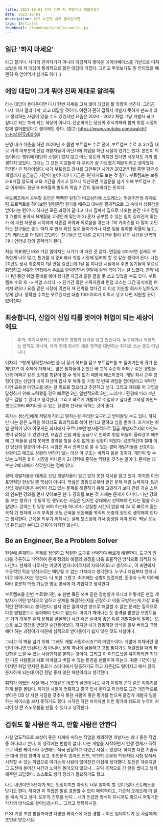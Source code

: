 ```yaml
---
title: 2023-10-01 근데 한번 저 개발자나 해볼까요?
date: 2023-10-01
description: 라고 누군가 내게 물어본다면
tags: [Article]
thumbnail: /thumbnails/hello-world.jpg
---
```


## 일단 '하지 마세요'

라고 할거다. 사다리 걷어차기가 아니라 지금까지 쌓아온 데이터베이스를 기반으로 따져보았을 때 저 대답이 통계적으로 옳은 대답에 가깝다. 그리고 무엇보다도 잘 안되었을 때 괜히 욕 얻어먹기 싫기도 하다 :)

## 에잉 대답이 그게 뭐야 진짜 제대로 알려줘

라는 대답이 돌아온다면 다시 한번 자세를 고쳐 앉아 대답을 할 의향이 생긴다. 그리곤 다시 '하지 말라니까' 라고 대답할 것이다. 여전히 괜히 겁줘서 개발자 못하게 만드네 라고 생각하는 사람이 있을 수도 있겠지만 요즘은 2020 - 2022 처럼 그냥 개발자 되고 싶다고 되는 쓱싹 되는 세상이 아니다. 단순하게는 당신의 주식계좌와 함께 취업 시장이 함께 얼어붙었다고 생각해도 좋다. (참고: https://www.youtube.com/watch?v=ko40F5yBdKg)

분명 내가 취준을 하던 2020년 초 쯤엔 부트캠프 수료 전에, 부트캠프 수료 후 3개월 내로 거의 대부분의 신입 개발자들이 어딘가에 취업을 하던 시절이 있기는 했다. 본인이 학습이라는 행위에 대단히 소질이 없지 않고 어느 정도의 의지만 있다면 낙오자도 거의 발생하지 않았다. 그때는 그 모든 지표들이 다 우리가 잘 가르쳤기 때문이라고 생각했다. 하지만 큰 착각이었다. 내가 부트캠프 강사를 그만두던 시기인 2022년 1월 쯤엔 평균 6개월까지 슬금슬금 기간이 늘어나더니 지금은 1년까지도 보는 것 같다. 부트캠프는 보통 3-6개월 정도의 교육 기간을 가지고 있으니 역산하면 취업문을 넘기 위해 부트캠프 수료 이후에도 평균 6-9개월의 별도의 학습 기간이 필요하다는 뜻이다.

부트캠프에서 공부할 동안은 빡빡한 일정과 비교심리에 스트레스는 받을지언정 강제로 팀 프로젝트를 하다보면 얼렁뚱땅 뭔가를 배우고 대부분 결과적으로 그 속에서 성취감을 얻어가는 편이다. 하지만 모든 과정이 끝나고 다시 짐싸서 집으로 나오는 순간 내게 정말 1) 개발이 좋아서 N개월을 고생한게 맞는가 2) 혼자 공부할 수 있는 힘이 길러진게 맞는가 에 대한 자문을 시작하며 자존감 하락과 외로움을 겪는다. 1의 케이스를 더 많이 고민하는 친구들은 중도 하차 후 원래 하던 일로 돌아가거나 다른 일을 찾아볼 확률이 높고, 2의 케이스를 더 많이 고민하는 친구들은 또 다른 교육기관을 찾아 같은 시간을 반복하거나 인터넷 강의 콜렉터가 된다.

처음 목표했던 바와 가장 멀어지는 시기가 이 때인 것 같다. 면접을 보다보면 실제로 부족한게 너무 많고, 뭔가를 더 준비해서 취업 시장에 덤벼야 할 것 같은 생각이 든다. 나는 20년도 당시 취준까지 1달 반쯤 걸렸는데 1달 쯤 지나던 시점에서 주변 동기들이 우르르 취업하고 서류와 면접에서 우르르 탈락하면서 멘탈에 살짝 금이 가는 걸 느꼈다. 만약 내가 1년 동안 취업 준비를 해야 했다면 지금과 같은 글을 못 쓰고 있었을 수도 있다. 부트캠프 수료 후 -> 취업 스터디 -> 단기간 많은 서류지원과 면접 코스는 그간 공식처럼 여겨져 왔으나 요즘 같은 시장에 막연히 저 전략을 썼다간 더 이상 지원할 회사가 남아있지 않게 된다. 정확한 수치는 모르겠지만 대충 100-200개 이력서 넣고 나면 지원할 곳이 없어진다.

## 죄송합니다, 신입이 신입 티를 벗어야 취업이 되는 세상이에요

> 주의: 여기서부터는 개인적인 경험과 생각을 담고 있습니다. 누구에게나 적용되는 법칙도 아니며, 제가 현재 회사의 채용 정책을 대변하는 취지로 쓰는 글도 아닙니다.

어차피 그렇게 탈락할거라면 좀 더 장기 목표를 잡고 부트캠프를 또 들어가는게 뭐가 문제인가? 이 주제에 대해서는 많은 필자들이 논했던 바 교육 수준이 어쩌구 같은 경험을 반복 어쩌구 같은 소리를 똑같이 할 수 밖에 없기 때문에 패스하겠다. 개발 회사 근무 경험이 없는 신입이 내게 자신이 입사 후 해야 할 가장 첫 번째 과업을 꼽아달라고 부탁한다면 교육생 마인드를 벗는 걸 목표로 잡으라고 추천하고 싶다. 그리고 제대로 이 과업을 달성하기 위해 노력했을 경우 빠르면 2년, 일반적으로 3년, 느리거나 환경에 따라 4년 정도 걸릴 수 있다고 생각한다. 그리고 빠르게 개발자로 취업하고 싶다면 교육생 마인드셋으로부터 빠져나올 수 있는 환경과 전략을 택하는 것이 좋다.

혹자는 생신입에게 저렇게 하라고 말하는걸 무리한 요구라고 받아들일 수도 있다. 하지만 나는 같은 노력을 하더라도 효과적으로 해야 한다고 말하고 싶을 뿐이다. 과거에는 취업 문턱이 낮아 어떻게든 회사에서 구르다보면 반자동적으로 월급 개발자로서의 마인드셋이 갖춰질 수 있었다면, 요즘엔 신입 과잉 공급으로 인하여 취업 허들이 올라갔고 애초에 그 허들을 넘지 못하면 경력을 쌓을 수도 없게 된 상황이 되었다. 강조하건대 절대 이건 당신의 잘못이 아니다. 시장은 즉시 전력으로 쓸 수 있는 경력 개발자들을 선호하는 상황이고 매크로 상황이 변하지 않는 이상 이 구조는 바뀌지 않을 것이다. 개인이 할 수 있는 노력은 1) 이 시장을 떠나든가 2) 경력에 준하는 역량을 갖추는 일이다. 문제는 대부분 2에 대해서 착각한다는 점에 있다.

경력 개발자들은 대체로 신입 개발자들이 알고 있지 못한 지식을 알고 있다. 하지만 이건 표면적인 현상일 뿐 핵심이 아니다. 핵심은 경험으로부터 얻은 문제 해결 능력이다. 많은 신입 개발자들은 본인이 겪고 있는 문제를 해결하기 위해 고민하기 보다 관련 기술 스택의 인프런 강의를 먼저 찾아보곤 한다. 강의를 보는 것 자체는 문제가 아니다. 다만 강의를 보는 행위가 '수동적'인 행위라는 사실은 인지한 상태에서 선택해야 한다는 말을 하고 싶었다. 강의는 1) 당장 써야 하는데 하나하나 삽질할 시간이 없을 때 2x 로 빠르게 훑는 목적 2) 현재의 내게 부족한 코딩 근육을 보완해줄 목적의 보충제 정도로 생각해야 한다고 생각한다. 근육을 키우기 위해서는 실제 헬스장에 가서 중량을 쳐야 한다. 백날 운동법 유튜브만 본다고 근육이 커지진 않는다.

## Be an Engineer, Be a Problem Solver

현실에 존재하는 문제를 정의하고 적절한 도구를 선택하여 빠르게 해결한다. 도구의 원리를 추론하고 파악하여 문제 정의와 해결의 과정을 더욱 효율적인 방식으로 최적화 해나간다. 현재의 나로서는 이것이 엔지니어로서의 자의식이라고 생각하고, 이 측면에서 수동적인 학습 방식으로는 배양될 수 없는 가치라고 생각한다. 누구나 처음부터 엔지니어로 태어나지는 않는다. 나 또한 그랬고. 최초에는 성향이었겠지만, 환경과 노력 여하에 따라 충분히 학습 가능한 행동 양식에 더 가깝다고 생각한다.

부트캠프를 한번 수료했다면, 또 한번 목돈 쓰며 같은 경험할게 아니라 어떻게든 현업 개발자가 어떤 방식으로 일하고 문제를 해결하는지를 관찰하고 이를 모방하는게 가장 효율적인 전략이라고 생각한다. 쉽지 않은 일이지만 양으로 해결할 수 없는 문제는 질적으로 다른 방법론으로 돌파해야 한다고 믿는다. 머리가 깨어나는 듯 충격을 받았던 모먼트들은 거의 대부분 혼자 문제를 골몰하던 시간 혹은 실력이 좋은 다른 개발자들이 일하는 모습을 보고 영감을 받았던 순간들이었다. 하지만 내가 행동하던 방식을 일부 버리고 극복해야 하는 과정이기 때문에 심적으로 받아들이기 쉽지 않은 것도 사실이다.

그리고 이 벽을 넘기 위해 '그래도 개발 사랑하시죠?'의 마인드이다. 개발에 미쳐버린 광인이 아니면 안된다는게 아니라, 문제 하나에 골몰하고 고통 받다가도 해결했을 때의 짜릿함을 느낄 수 있는 사람인지를 말하는 것이다. 그리고 이 마인드셋을 유지하려면 최대한 다른 사람들과 서로 어깨걸고 버틸 수 있는 환경을 만들어야 하는데, 취준 기간이 길어지면 취업 먼저된 동료가 스터디에서 탈출하기도 하고 자존감도 떨어지고 해서 결국 혼자하게 되는데 이건 정말 좋지 않은 패턴이라고 생각한다.

취지가 어땠든 사실 꽤나 꼰대같은 어조의 글인데 나도 내가 이렇게 꼰대 같은 이야기를 하게 될줄 몰랐다. 하지만 시절이 엄혹하고 결국 입사 한다고 하더라도 그간 개인적으로 쌓아온 DB 상 저런 자질을 갖추지 못한 사람이 좋은 평가를 받으며 즐겁게 개발자 일을 하는 케이스를 보지 못하기도 했다. 시작은 작은 차이지만 이런 평가와 태도의 누적이 커리어 상 큰 스노우볼을 만들 수 있다고 생각한다.

## 겁줘도 할 사람은 하고, 안할 사람은 안한다

사실 압도적으로 보상이 좋은 사짜에 속하는 직업을 제외하면 개발자는 꽤나 좋은 직업 중 하나라고 본다. 이 생각에는 변함이 없다. 나는 개발을 시작하면서 인생 전체가 극적으로 바뀐 케이스라 주변에도 적극 권장하고 다녔던 시절도 있었다. 하지만 다른 기술직군 대비 진입 장벽이 낮고, 취업문이 좁아진 반면, 막연히 공무원 학원처럼 시험 잘쳐서 시작할 수 있는 직업으로 여기는게 사람이 많아진건 아쉽게 생각했다. 도전은 자유지만 그 도전에 들어간 시간과 노력은 돌아오지 않으니... 공익 목적으로 긴 글을 썼다고 생각해주면 고맙겠다. 스스로도 생각 정리가 필요하기도 했고.

나도 내년이면 5년차가 되는 입장이지만 아직도 너무 알아야 할 것이 많아 스트레스를 받기도 한다. 하지만 이 직업은 말로 표현할 수 없이 매력적이고, 가급적 오래오래 이 일을 계속 하고 싶다. 모두의 건투를 빈다... 내가 언급한 방식이 아니어도 좋으니 어떻게든 각자의 방식으로 살아남읍시다... 그리고 행복하시길.

P.S) 기왕 조언 받을거라면 다양한 케이스에 대한 경험 + 최신 업데이트가 된 사람에게 조언을 받으시길.
